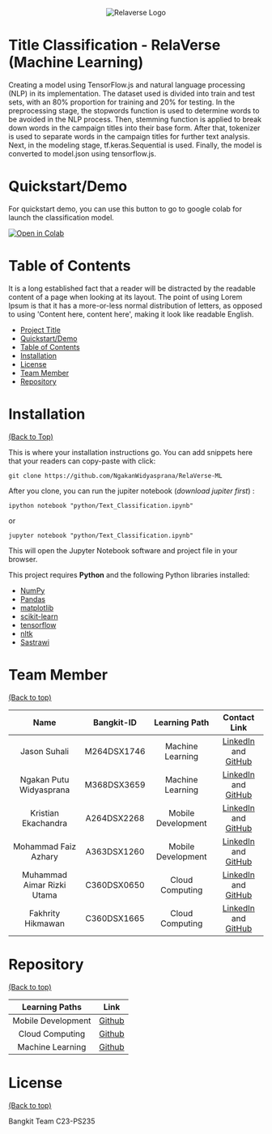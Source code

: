 <!-- Add banner here -->
<p align="center">
  <img src="https://storage.googleapis.com/relaverse/Relaverse.png" alt="Relaverse Logo"/>
</p>

# **Title Classification - RelaVerse (Machine Learning)**

<!-- Button and Banner-->

<!-- Describe your project in brief -->
Creating a model using TensorFlow.js and natural language processing (NLP) in its implementation. The dataset used is divided into train and test sets, with an 80% proportion for training and 20% for testing. In the preprocessing stage, the stopwords function is used to determine words to be avoided in the NLP process. Then, stemming function is applied to break down words in the campaign titles into their base form. After that, tokenizer is used to separate words in the campaign titles for further text analysis. Next, in the modeling stage, tf.keras.Sequential is used. Finally, the model is converted to model.json using tensorflow.js.

# **Quickstart/Demo**

<!-- Add a demo for your project -->
For quickstart demo, you can use this button to go to google colab for launch the classification model.

<!-- Colab Button -->
[![Open in Colab](https://colab.research.google.com/assets/colab-badge.svg)](https://colab.research.google.com/drive/1gbMtyJSmh6BhPgJ3zS7tA0QUe0cYTJuA?hl=id#scrollTo=XWnCAHqSyuTx)

# **Table of Contents**

It is a long established fact that a reader will be distracted by the readable content of a page when looking at its layout. The point of using Lorem Ipsum is that it has a more-or-less normal distribution of letters, as opposed to using 'Content here, content here', making it look like readable English.

- [Project Title](#title-classification---relaverse-machine-learning)
- [Quickstart/Demo](#quickstartdemo)
- [Table of Contents](#table-of-contents)
- [Installation](#installation)
- [License](#license)
- [Team Member](#team-member)
- [Repository](#repository)

# **Installation** 
[(Back to Top)](#table-of-contents)

This is where your installation instructions go.
You can add snippets here that your readers can copy-paste with click:

```shell
git clone https://github.com/NgakanWidyasprana/RelaVerse-ML
```

After you clone, you can run the jupiter notebook (*download jupiter first*) :

```shell
ipython notebook "python/Text_Classification.ipynb"
```

or

```shell
jupyter notebook "python/Text_Classification.ipynb"
```

This will open the Jupyter Notebook software and project file in your browser.

This project requires **Python** and the following Python libraries installed:

- [NumPy](http://www.numpy.org/)
- [Pandas](http://pandas.pydata.org/)
- [matplotlib](http://matplotlib.org/)
- [scikit-learn](http://scikit-learn.org/stable/)
- [tensorflow](https://www.tensorflow.org/install/pip)
- [nltk](https://www.nltk.org/)
- [Sastrawi](https://pypi.org/project/Sastrawi/)

# Team Member
[(Back to top)](#table-of-contents)

|              Name              | Bangkit-ID |   Learning Path    |                                                       Contact Link                                                       |
| :----------------------------: | :--------: | :----------------: | :----------------------------------------------------------------------------------------------------------------------: |
| Jason Suhali | M264DSX1746 |  Machine Learning  |            [LinkedIn](https://www.linkedin.com/in/jason-suhali-604814222/)  and [GitHub](https://github.com/JasonXander)         |
|   Ngakan Putu Widyasprana     | M368DSX3659 |  Machine Learning  |                [LinkedIn](https://www.linkedin.com/in/ngakanwp/)    and [GitHub](https://github.com/NgakanWidyasprana)            |
|     Kristian Ekachandra            | A264DSX2268| Mobile Development |              [LinkedIn](https://www.linkedin.com/in/kristian-ekachandra/)       and [GitHub](https://github.com/KristianEka)        |
|     Mohammad Faiz Azhary     | A363DSX1260 | Mobile Development |    [LinkedIn](https://www.linkedin.com/in/mohammad-faiz-azhary/)  and [GitHub](https://github.com/zee-azha)    |
|      Muhammad Aimar Rizki Utama     |C360DSX0650 |  Cloud Computing   | [LinkedIn](https://www.linkedin.com/in/muhammad-aimar-rizki-utama-75479b21b/) and [GitHub](https://github.com/aimrzky)   |
|        Fakhrity Hikmawan         | C360DSX1665 |  Cloud Computing   |        [LinkedIn](https://www.linkedin.com/in/fakhrity-hikmawan/)   and [GitHub](https://github.com/fahixa)     |

# Repository
[(Back to top)](#table-of-contents)

|   Learning Paths   |                                Link                                |
| :----------------: | :----------------------------------------------------------------: |
| Mobile Development | [Github](https://github.com/zee-azha/Relaverse) |
| Cloud Computing  | [Github](https://github.com/aimrzky/Relaverse-CC)  |
| Machine Learning  | [Github](https://github.com/NgakanWidyasprana/RelaVerse-ML/tree/main)  |

# License
[(Back to top)](#table-of-contents)

Bangkit Team C23-PS235